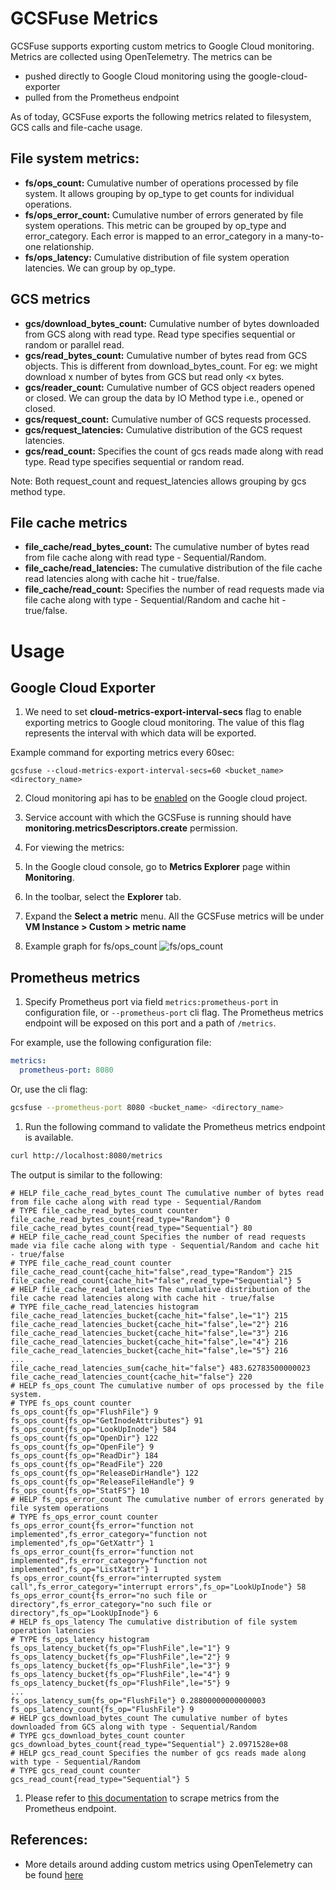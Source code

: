 # GCSFuse Metrics

GCSFuse supports exporting custom metrics to Google Cloud monitoring. Metrics are collected using OpenTelemetry. The metrics can be

- pushed directly to Google Cloud monitoring using the google-cloud-exporter
- pulled from the Prometheus endpoint

As of today, GCSFuse exports the following metrics related to filesystem, GCS calls and file-cache usage.

## File system metrics:

- **fs/ops_count:** Cumulative number of operations processed by file system. It allows grouping by op_type to get counts for individual operations.
- **fs/ops_error_count:** Cumulative number of errors generated by file system operations. This metric can be grouped by op_type and error_category. Each error is mapped to an error_category in a many-to-one relationship.
- **fs/ops_latency:** Cumulative distribution of file system operation latencies. We can group by op_type.

## GCS metrics

- **gcs/download_bytes_count:** Cumulative number of bytes downloaded from GCS along with read type. Read type specifies sequential or random or parallel read.
- **gcs/read_bytes_count:** Cumulative number of bytes read from GCS objects. This is different from download_bytes_count. For eg: we might download x number of bytes from GCS but read only <x bytes.
- **gcs/reader_count:** Cumulative number of GCS object readers opened or closed. We can group the data by IO Method type i.e., opened or closed.
- **gcs/request_count:** Cumulative number of GCS requests processed.
- **gcs/request_latencies:** Cumulative distribution of the GCS request latencies.
- **gcs/read_count:** Specifies the count of gcs reads made along with read type. Read type specifies sequential or random read.

Note: Both request_count and request_latencies allows grouping by gcs method type.

## File cache metrics

- **file_cache/read_bytes_count:** The cumulative number of bytes read from file cache along with read type - Sequential/Random.
- **file_cache/read_latencies:** The cumulative distribution of the file cache read latencies along with cache hit - true/false.
- **file_cache/read_count:** Specifies the number of read requests made via file cache along with type - Sequential/Random and cache hit - true/false.

# Usage

## Google Cloud Exporter

1. We need to set **cloud-metrics-export-interval-secs** flag to enable exporting metrics to Google cloud monitoring. The value of this flag represents the interval with which data will be exported.

  Example command for exporting metrics every 60sec:

  ```angular2html
  gcsfuse --cloud-metrics-export-interval-secs=60 <bucket_name> <directory_name>
  ```

2. Cloud monitoring api has to be [enabled](https://cloud.google.com/monitoring/api/enable-api) on the Google cloud project.
3. Service account with which the GCSFuse is running should have **monitoring.metricsDescriptors.create** permission.
4. For viewing the metrics:

  1. In the Google cloud console, go to **Metrics Explorer** page within **Monitoring**.
  2. In the toolbar, select the **Explorer** tab.
  3. Expand the **Select a metric** menu. All the GCSFuse metrics will be under **VM Instance > Custom > metric name**
  4. Example graph for fs/ops_count ![fs/ops_count](https://github.com/user-attachments/assets/eaff86eb-4530-4a35-b9f9-7c6844c12484)

## Prometheus metrics

1. Specify Prometheus port via field `metrics:prometheus-port` in configuration file, or `--prometheus-port` cli flag. The Prometheus metrics endpoint will be exposed on this port and a path of `/metrics`.

For example, use the following configuration file:

```yaml
metrics:
  prometheus-port: 8080
```

Or, use the cli flag:

```bash
gcsfuse --prometheus-port 8080 <bucket_name> <directory_name>
```

1. Run the following command to validate the Prometheus metrics endpoint is available.

```bash
curl http://localhost:8080/metrics
```

The output is similar to the following:

```text
# HELP file_cache_read_bytes_count The cumulative number of bytes read from file cache along with read type - Sequential/Random
# TYPE file_cache_read_bytes_count counter
file_cache_read_bytes_count{read_type="Random"} 0
file_cache_read_bytes_count{read_type="Sequential"} 80
# HELP file_cache_read_count Specifies the number of read requests made via file cache along with type - Sequential/Random and cache hit - true/false
# TYPE file_cache_read_count counter
file_cache_read_count{cache_hit="false",read_type="Random"} 215
file_cache_read_count{cache_hit="false",read_type="Sequential"} 5
# HELP file_cache_read_latencies The cumulative distribution of the file cache read latencies along with cache hit - true/false
# TYPE file_cache_read_latencies histogram
file_cache_read_latencies_bucket{cache_hit="false",le="1"} 215
file_cache_read_latencies_bucket{cache_hit="false",le="2"} 216
file_cache_read_latencies_bucket{cache_hit="false",le="3"} 216
file_cache_read_latencies_bucket{cache_hit="false",le="4"} 216
file_cache_read_latencies_bucket{cache_hit="false",le="5"} 216
...
file_cache_read_latencies_sum{cache_hit="false"} 483.62783500000023
file_cache_read_latencies_count{cache_hit="false"} 220
# HELP fs_ops_count The cumulative number of ops processed by the file system.
# TYPE fs_ops_count counter
fs_ops_count{fs_op="FlushFile"} 9
fs_ops_count{fs_op="GetInodeAttributes"} 91
fs_ops_count{fs_op="LookUpInode"} 584
fs_ops_count{fs_op="OpenDir"} 122
fs_ops_count{fs_op="OpenFile"} 9
fs_ops_count{fs_op="ReadDir"} 184
fs_ops_count{fs_op="ReadFile"} 220
fs_ops_count{fs_op="ReleaseDirHandle"} 122
fs_ops_count{fs_op="ReleaseFileHandle"} 9
fs_ops_count{fs_op="StatFS"} 10
# HELP fs_ops_error_count The cumulative number of errors generated by file system operations
# TYPE fs_ops_error_count counter
fs_ops_error_count{fs_error="function not implemented",fs_error_category="function not implemented",fs_op="GetXattr"} 1
fs_ops_error_count{fs_error="function not implemented",fs_error_category="function not implemented",fs_op="ListXattr"} 1
fs_ops_error_count{fs_error="interrupted system call",fs_error_category="interrupt errors",fs_op="LookUpInode"} 58
fs_ops_error_count{fs_error="no such file or directory",fs_error_category="no such file or directory",fs_op="LookUpInode"} 6
# HELP fs_ops_latency The cumulative distribution of file system operation latencies
# TYPE fs_ops_latency histogram
fs_ops_latency_bucket{fs_op="FlushFile",le="1"} 9
fs_ops_latency_bucket{fs_op="FlushFile",le="2"} 9
fs_ops_latency_bucket{fs_op="FlushFile",le="3"} 9
fs_ops_latency_bucket{fs_op="FlushFile",le="4"} 9
fs_ops_latency_bucket{fs_op="FlushFile",le="5"} 9
...
fs_ops_latency_sum{fs_op="FlushFile"} 0.28800000000000003
fs_ops_latency_count{fs_op="FlushFile"} 9
# HELP gcs_download_bytes_count The cumulative number of bytes downloaded from GCS along with type - Sequential/Random
# TYPE gcs_download_bytes_count counter
gcs_download_bytes_count{read_type="Sequential"} 2.0971528e+08
# HELP gcs_read_count Specifies the number of gcs reads made along with type - Sequential/Random
# TYPE gcs_read_count counter
gcs_read_count{read_type="Sequential"} 5
```

1. Please refer to [this documentation](https://cloud.google.com/stackdriver/docs/managed-prometheus#gmp-data-collection) to scrape metrics from the Prometheus endpoint.

## References:

- More details around adding custom metrics using OpenTelemetry can be found [here](https://cloud.google.com/monitoring/custom-metrics/open-telemetry)
